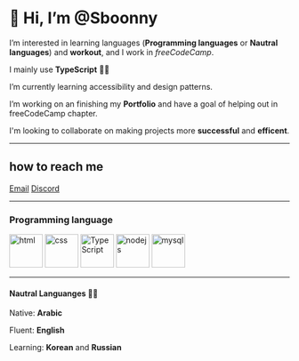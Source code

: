 # 👋 Hi, I’m @Sboonny


 I’m interested in learning languages (**Programming languages** or **Nautral languages**) and **workout**, and I work in <em>freeCodeCamp</em>.

 I mainly use **TypeScript** 🐱‍💻

 I’m currently learning accessibility and design patterns.

 I’m working on an finishing my **Portfolio** and have a goal of helping out in freeCodeCamp chapter.

 I'm looking to collaborate on making projects more **successful** and **efficent**.
 
 ___

## how to reach me

[Email](muhammed@freecodecamp.org)    [Discord](https://discordapp.com/users/Sboon#0290/ "My Discord")
<!-- https://www.linkedin.com/in/sboonny/ -->

___
### Programming language
<p float="center" margin-left="2px">
<img src="https://cdn-icons-png.flaticon.com/512/1051/1051277.png" width = '60' alt="html">
<img src="https://cdn-icons-png.flaticon.com/512/732/732190.png" width = '60' alt="css">
<img src="https://cdn-icons-png.flaticon.com/512/5968/5968381.png" width = '60' alt="TypeScript">
<img src="https://cdn-icons-png.flaticon.com/512/919/919825.png" width = '60' alt="nodejs">
<img src="https://cdn-icons-png.flaticon.com/512/919/919836.png" width = '60' alt="mysql">
</p>

___
#### Nautral Languanges 🐱‍👓
Native: **Arabic**

Fluent: **English**

Learning: **Korean** and **Russian**
